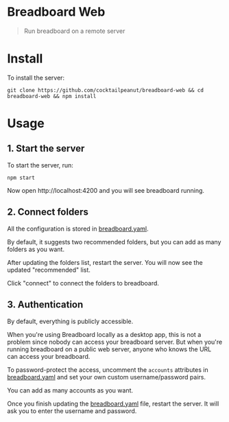 # Breadboard Web

> Run breadboard on a remote server

# Install

To install the server:

```
git clone https://github.com/cocktailpeanut/breadboard-web && cd breadboard-web && npm install
```

# Usage

## 1. Start the server

To start the server, run:

```
npm start
```

Now open http://localhost:4200 and you will see breadboard running.

## 2. Connect folders

All the configuration is stored in [breadboard.yaml](breadboard.yaml).

By default, it suggests two recommended folders, but you can add as many folders as you want.

After updating the folders list, restart the server. You will now see the updated "recommended" list.

Click "connect" to connect the folders to breadboard.

## 3. Authentication

By default, everything is publicly accessible.

When you're using Breadboard locally as a desktop app, this is not a problem since nobody can access your breadboard server. But when you're running breadboard on a public web server, anyone who knows the URL can access your breadboard.

To password-protect the access, uncomment the `accounts` attributes in [breadboard.yaml](breadboard.yaml) and set your own custom username/password pairs.

You can add as many accounts as you want.

Once you finish updating the [breadboard.yaml](breadboard.yaml) file, restart the server. It will ask you to enter the username and password.
